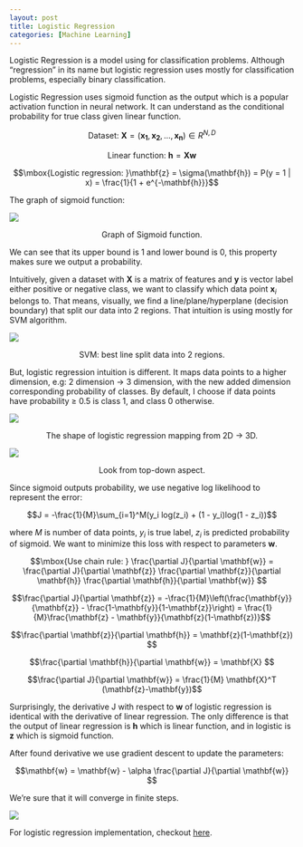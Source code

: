 ```yaml
---
layout: post
title: Logistic Regression
categories: [Machine Learning]
---
```

Logistic Regression is a model using for classification problems. Although “regression” in its name but logistic regression uses mostly for classification problems, especially binary classification.

Logistic Regression uses sigmoid function as the output which is a popular activation function in neural network. It can understand as the conditional probability for true class given linear function.

$$\mbox{Dataset: }\mathbf{X} = (\mathbf{x_1}, \mathbf{x_2}, ..., \mathbf{x_n}) \in  R^{N, D}$$

$$\mbox{Linear function: } \mathbf{h} = \mathbf{X} \mathbf{w} $$

$$\mbox{Logistic regression: }\mathbf{z} = \sigma(\mathbf{h}) = P(y = 1 | x) = \frac{1}{1 + e^{-\mathbf{h}}}$$

The graph of sigmoid function:

<div class="featured-image">
	<img src="https://miro.medium.com/max/4000/1*JHWL_71qml0kP_Imyx4zBg.png">
</div>

<p style="text-align: center;">Graph of Sigmoid function.</p>

We can see that its upper bound is 1 and lower bound is 0, this property makes sure we output a probability.

Intuitively, given a dataset with $\mathbf{X}$ is a matrix of features and $\mathbf{y}$ is vector label either positive or negative class, we want to classify which data point $\mathbf{x}_i$ belongs to. That means, visually, we find a line/plane/hyperplane (decision boundary) that split our data into 2 regions. That intuition is using mostly for SVM algorithm.

<div class="featured-image">
	<img src="https://miro.medium.com/max/524/1*4xeOZVXqPwjEtW98APSM4g.png">
	<p style="text-align: center;">SVM: best line split data into 2 regions. </p>
</div>

But, logistic regression intuition is different. It maps data points to a higher dimension, e.g: 2 dimension -> 3 dimension, with the new added dimension corresponding probability of classes. By default, I choose if data points have probability ≥ 0.5 is class 1, and class 0 otherwise.

<div class="featured-image">
	<img src="https://miro.medium.com/max/750/1*YW_pEBtrVzPI0JKIUKwdfQ.png">
	<p style="text-align: center;">The shape of logistic regression mapping from 2D -> 3D.</p>
</div>

<div class="featured-image">
	<img src="https://miro.medium.com/max/750/1*XJB2lzeuaD60qsIMFiyPFg.png">
	<p style="text-align: center;">Look from top-down aspect.</p>
</div>

Since sigmoid outputs probability, we use negative log likelihood to represent the error:

$$J = -\frac{1}{M}\sum_{i=1}^M(y_i log(z_i) + (1 - y_i)log(1 - z_i))$$

where $M$ is number of data points, $y_i$ is true label, $z_i$ is predicted probability of sigmoid. We want to minimize this loss with respect to parameters $\mathbf{w}$.

$$\mbox{Use chain rule: } \frac{\partial J}{\partial \mathbf{w}} = \frac{\partial J}{\partial \mathbf{z}} \frac{\partial \mathbf{z}}{\partial \mathbf{h}} \frac{\partial \mathbf{h}}{\partial \mathbf{w}} $$

$$\frac{\partial J}{\partial \mathbf{z}} = 
-\frac{1}{M}\left(\frac{\mathbf{y}}{\mathbf{z}} - \frac{1-\mathbf{y}}{1-\mathbf{z}}\right) = 
\frac{1}{M}\frac{\mathbf{z} - \mathbf{y}}{\mathbf{z}(1-\mathbf{z})}$$

$$\frac{\partial \mathbf{z}}{\partial \mathbf{h}} = 
\mathbf{z}(1-\mathbf{z}) $$

$$\frac{\partial \mathbf{h}}{\partial \mathbf{w}} = \mathbf{X} $$

$$\frac{\partial J}{\partial \mathbf{w}} = \frac{1}{M}
\mathbf{X}^T (\mathbf{z}-\mathbf{y})$$

Surprisingly, the derivative J with respect to $\mathbf{w}$ of logistic regression is identical with the derivative of linear regression. The only difference is that the output of linear regression is $\mathbf{h}$ which is linear function, and in logistic is $\mathbf{z}$ which is sigmoid function.

After found derivative we use gradient descent to update the parameters:

$$\mathbf{w} = \mathbf{w} - \alpha \frac{\partial J}{\partial \mathbf{w}} $$

We’re sure that it will converge in finite steps.

<div class="featured-image">
	<img src="/assets/img/ml/logistic_regression.gif">
</div>

For logistic regression implementation, checkout <a href="https://github.com/giangtranml/ml-from-scratch/tree/master/logistic_regression">here</a>.


